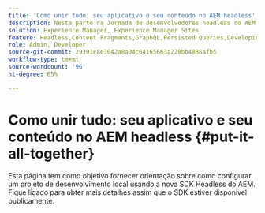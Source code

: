 ```yaml
---
title: 'Como unir tudo: seu aplicativo e seu conteúdo no AEM headless'
description: Nesta parte da Jornada de desenvolvedores headless do AEM, saiba como participar do Projeto do AEM, incluindo Fragmentos de conteúdo, chamadas de GraphQL, chamadas de API REST e aplicativo, e prepará-lo para entrar em funcionamento.
solution: Experience Manager, Experience Manager Sites
feature: Headless,Content Fragments,GraphQL,Persisted Queries,Developing
role: Admin, Developer
source-git-commit: 29391c8e3042a8a04c64165663a228bb4886afb5
workflow-type: tm+mt
source-wordcount: '96'
ht-degree: 65%

---
```


# Como unir tudo: seu aplicativo e seu conteúdo no AEM headless {#put-it-all-together}

Esta página tem como objetivo fornecer orientação sobre como configurar um projeto de desenvolvimento local usando a nova SDK Headless do AEM. Fique ligado para obter mais detalhes assim que o SDK estiver disponível publicamente.
